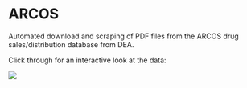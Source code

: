 # ARCOS
Automated download and scraping of PDF files from the ARCOS drug sales/distribution database from DEA.

Click through for an interactive look at the data:

<div class='tableauPlaceholder' id='viz1603110031080' style='position: relative'>
   <noscript>
     <a href='https://public.tableau.com/profile/benjamin.ryan2179#!/vizhome/ARCOS/Dashboard1?publish=yes'>
     <img alt=' ' src='https:&#47;&#47;public.tableau.com&#47;static&#47;images&#47;AR&#47;ARCOS&#47;Dashboard1&#47;1_rss.png' style='border: none' />
     </a>
  </noscript>
  <object class='tableauViz'  style='display:none;'>
    <param name='host_url' value='https%3A%2F%2Fpublic.tableau.com%2F' /> 
    <param name='embed_code_version' value='3' /> 
    <param name='site_root' value='' />
    <param name='name' value='ARCOS&#47;Dashboard1' />
    <param name='tabs' value='no' />
    <param name='toolbar' value='yes' />
    <param name='static_image' value='https:&#47;&#47;public.tableau.com&#47;static&#47;images&#47;AR&#47;ARCOS&#47;Dashboard1&#47;1.png' /> 
    <param name='animate_transition' value='yes' />
    <param name='display_static_image' value='yes' />
    <param name='display_spinner' value='yes' />
    <param name='display_overlay' value='yes' />
    <param name='display_count' value='yes' />
    <param name='language' value='en' />
    <param name='filter' value='publish=yes' />
  </object>
</div>

